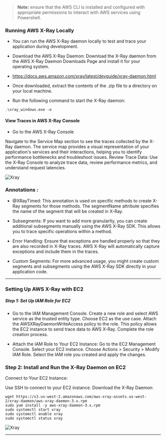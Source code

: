 > **Note:** ensure that the AWS CLI is installed and configured with appropriate permissions to interact with AWS services using Powershell.

### Running AWS X-Ray Locally

* You can run the AWS X-Ray daemon locally to test and trace your application during development.

* Download the AWS X-Ray Daemon:
Download the X-Ray daemon from the AWS X-Ray Daemon Downloads Page and install it for your operating system.
* https://docs.aws.amazon.com/xray/latest/devguide/xray-daemon.html
* Once downloaded, extract the contents of the .zip file to a directory on your local machine.  
* Run the following command to start the X-Ray daemon:

```
.\xray_windows.exe -o
```

#### View Traces in AWS X-Ray Console

* Go to the AWS X-Ray Console

Navigate to the Service Map section to see the traces collected by the X-Ray daemon.
The service map provides a visual representation of your application's services and their interactions, helping you to identify performance bottlenecks and troubleshoot issues.
Review Trace Data:
Use the X-Ray Console to analyze trace data, review performance metrics, and understand request latencies.

![Xray](https://github.com/Distansakademin/cloudutveckling-spring-Arinsz/blob/main/src/main/resources/static/images/Github%20presentation%20Images/Xray.jpg)


### Annotations :

* @XRayTimed: This annotation is used on specific methods to create X-Ray segments for those methods. The segmentName attribute specifies the name of the segment that will be created in X-Ray. 

* Subsegments: If you want to add more granularity, you can create additional subsegments manually using the AWS X-Ray SDK. This allows you to trace specific operations within a method.

* Error Handling: Ensure that exceptions are handled properly so that they are also recorded in X-Ray traces. AWS X-Ray will automatically capture exceptions and include them in the traces.

* Custom Segments: For more advanced usage, you might create custom segments and subsegments using the AWS X-Ray SDK directly in your application code.

---

### Setting Up AWS X-Ray with EC2

##### Step 1: Set Up IAM Role for EC2


* Go to the IAM Management Console.
Create a new role and select AWS service as the trusted entity type.
Choose EC2 as the use case.
Attach the AWSXRayDaemonWriteAccess policy to the role. This policy allows the EC2 instance to send trace data to AWS X-Ray.
Complete the role creation process.




* Attach the IAM Role to Your EC2 Instance:
Go to the EC2 Management Console. Select your EC2 instance.
Choose Actions > Security > Modify IAM Role.
Select the IAM role you created and apply the changes. 


### Step 2: Install and Run the X-Ray Daemon on EC2
Connect to Your EC2 Instance:

Use SSH to connect to your EC2 instance.
Download the X-Ray Daemon:

```
wget https://s3.us-west-2.amazonaws.com/aws-xray-assets.us-west-2/xray-daemon/aws-xray-daemon-3.x.rpm
sudo yum install -y aws-xray-daemon-3.x.rpm
sudo systemctl start xray
sudo systemctl enable xray
sudo systemctl status xray
```

![Xray](https://github.com/Distansakademin/cloudutveckling-spring-Arinsz/blob/main/src/main/resources/static/images/Github%20presentation%20Images/XrayEc2.jpg)

---